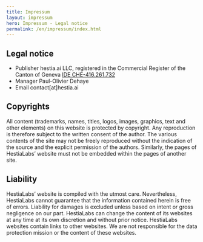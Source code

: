 ```yaml
---
title: Impressum
layout: impressum
hero: Impressum - Legal notice
permalink: /en/impressum/index.html
---
```

## Legal notice

* Publisher hestia.ai LLC, registered in the Commercial Register of the Canton of Geneva  [IDE CHE-416.261.732](https://www.zefix.ch/en/search/entity/list/firm/1224854?name=hestia.ai&searchType=exact)
* Manager Paul-Olivier Dehaye
* Email contact\[at]hestia.ai
## Copyrights

All content (trademarks, names, titles, logos, images, graphics, text and other elements) on this website is protected by copyright. Any reproduction is therefore subject to the written consent of the author. The various contents of the site may not be freely reproduced without the indication of the source and the explicit permission of the authors. Similarly, the pages of HestiaLabs’ website must not be embedded within the pages of another site.

## Liability

HestiaLabs’ website is compiled with the utmost care. Nevertheless, HestiaLabs cannot guarantee that the information contained herein is free of errors. Liability for damages is excluded unless based on intent or gross negligence on our part. HestiaLabs can change the content of its websites at any time at its own discretion and without prior notice. HestiaLabs websites contain links to other websites. We are not responsible for the data protection mission or the content of these websites.